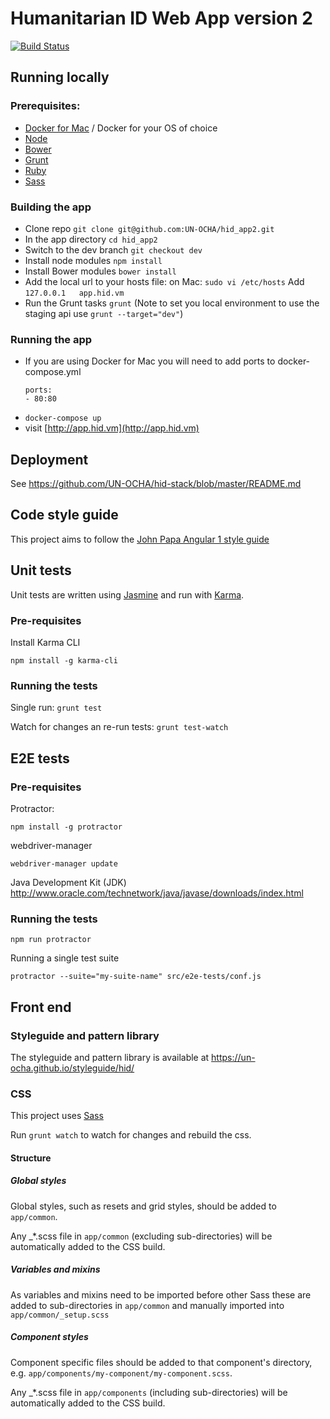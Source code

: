 # Humanitarian ID Web App version 2

[![Build Status](https://travis-ci.org/UN-OCHA/hid_app2.svg?branch=master)](https://travis-ci.org/UN-OCHA/hid_app2)

## Running locally

### Prerequisites:

* [Docker for Mac](https://docs.docker.com/docker-for-mac/) / Docker for your OS of choice
* [Node](https://nodejs.org/en/)
* [Bower](https://bower.io/#install-bower)
* [Grunt](http://gruntjs.com/getting-started)
* [Ruby](https://www.ruby-lang.org/en/)
* [Sass](http://sass-lang.com/install)

### Building the app

* Clone repo `git clone git@github.com:UN-OCHA/hid_app2.git`
* In the app directory `cd hid_app2`
* Switch to the dev branch `git checkout dev`
* Install node modules `npm install`
* Install Bower modules `bower install`
* Add the local url to your hosts file:
on Mac: `sudo vi /etc/hosts`
Add `127.0.0.1   app.hid.vm`
* Run the Grunt tasks `grunt`
(Note to set you local environment to use the staging api use `grunt --target="dev"`)

### Running the app

* If you are using Docker for Mac you will need to add ports to docker-compose.yml
	```
	ports:
   	- 80:80
  ```
* `docker-compose up`
* visit [http://app.hid.vm](http://app.hid.vm)

## Deployment

See https://github.com/UN-OCHA/hid-stack/blob/master/README.md

## Code style guide

This project aims to follow the [John Papa Angular 1 style guide](https://github.com/johnpapa/angular-styleguide/tree/master/a1)


## Unit tests

Unit tests are written using [Jasmine](https://jasmine.github.io/) and run with [Karma](https://karma-runner.github.io/).

### Pre-requisites

Install Karma CLI

```
npm install -g karma-cli
```

### Running the tests

Single run: `grunt test`

Watch for changes an re-run tests: `grunt test-watch`

## E2E tests

### Pre-requisites

Protractor:

```
npm install -g protractor
```

webdriver-manager

```
webdriver-manager update
```

Java Development Kit (JDK) http://www.oracle.com/technetwork/java/javase/downloads/index.html

### Running the tests

```
npm run protractor
```

Running a single test suite

```
protractor --suite="my-suite-name" src/e2e-tests/conf.js
```

## Front end

### Styleguide and pattern library

The styleguide and pattern library is available at https://un-ocha.github.io/styleguide/hid/

### CSS

This project uses [Sass](http://sass-lang.com/)

Run `grunt watch` to watch for changes and rebuild the css.

#### Structure

##### Global styles

Global styles, such as resets and grid styles, should be added to `app/common`.

Any _*.scss file in `app/common` (excluding sub-directories) will be automatically added to the CSS build.

##### Variables and mixins

As variables and mixins need to be imported before other Sass these are added to sub-directories in `app/common` and manually imported into `app/common/_setup.scss`

##### Component styles

Component specific files should be added to that component's directory, e.g. `app/components/my-component/my-component.scss`.

Any _*.scss file in `app/components` (including sub-directories) will be automatically added to the CSS build.
